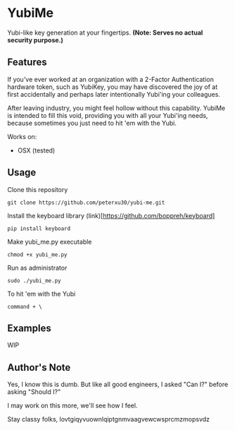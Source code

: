 # YubiMe
Yubi-like key generation at your fingertips. **(Note: Serves no actual security purpose.)**

## Features
If you've ever worked at an organization with a 2-Factor Authentication hardware token, such as YubiKey, you may have discovered the joy of at first accidentally and perhaps later intentionally Yubi'ing your colleagues.

After leaving industry, you might feel hollow without this capability. YubiMe is intended to fill this void, providing you with all your Yubi'ing needs, because sometimes you just need to hit 'em with the Yubi.

Works on:
- OSX (tested)

## Usage
Clone this repository
```
git clone https://github.com/peterxu30/yubi-me.git
```

Install the keyboard library (link)[https://github.com/boppreh/keyboard]
```
pip install keyboard
```

Make yubi_me.py executable
```
chmod +x yubi_me.py
```

Run as administrator
```
sudo ./yubi_me.py
```

To hit 'em with the Yubi
```
command + \
```

## Examples
WIP

## Author's Note
Yes, I know this is dumb. But like all good engineers, I asked "Can I?" before asking "Should I?"

I may work on this more, we'll see how I feel.

Stay classy folks,
lovtgiqyvuownlqiptgnmvaagvewcwsprcmzmopsvdz

